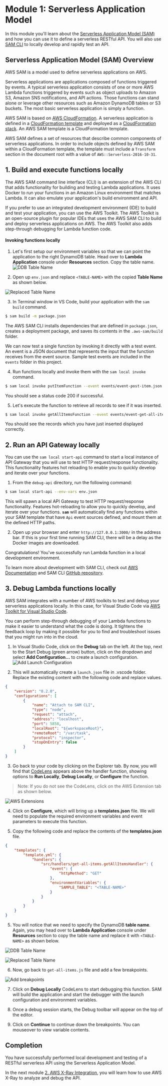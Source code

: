 # Module 1: Serverless Application Model

In this module you'll learn about the [Serverless Application Model (SAM)](https://github.com/awslabs/serverless-application-model) and how you can use it to define a serverless RESTful API.  You will also use [SAM CLI](http://docs.aws.amazon.com/lambda/latest/dg/test-sam-local.html) to locally develop and rapidly test an API.

## Serverless Application Model (SAM) Overview

AWS SAM is a model used to define serverless applications on AWS.

Serverless applications are applications composed of functions triggered by events. A typical serverless application consists of one or more AWS Lambda functions triggered by events such as object uploads to Amazon S3, Amazon SNS notifications, and API actions. Those functions can stand alone or leverage other resources such as Amazon DynamoDB tables or S3 buckets. The most basic serverless application is simply a function.

AWS SAM is based on [AWS CloudFormation](https://aws.amazon.com/cloudformation/). A serverless application is defined in a [CloudFormation template](http://docs.aws.amazon.com/AWSCloudFormation/latest/UserGuide/gettingstarted.templatebasics.html) and deployed as a [CloudFormation stack](http://docs.aws.amazon.com/AWSCloudFormation/latest/UserGuide/updating.stacks.walkthrough.html). An AWS SAM template is a CloudFormation template.

AWS SAM defines a set of resources that describe common components of serverless applications.  In order to include objects defined by AWS SAM within a CloudFormation template, the template must include a `Transform` section in the document root with a value of `AWS::Serverless-2016-10-31`.

## 1. Build and execute functions locally

The AWS SAM command line interface (CLI) is an extension of the AWS CLI that adds functionality for building and testing Lambda applications. It uses Docker to run your functions in an Amazon Linux environment that matches Lambda. It can also emulate your application's build environment and API.

If you prefer to use an integrated development environment (IDE) to build and test your application, you can use the AWS Toolkit.
The AWS Toolkit is an open-source plugin for popular IDEs that uses the AWS SAM CLI to build and deploy serverless applications on AWS. The AWS Toolkit also adds step-through debugging for Lambda function code.

#### Invoking functions locally

1. Let's first setup our environment variables so that we can point the application to the right DynamoDB table. Head over to **Lambda Application** console under **Resources** section. Copy the table name.
  ![DDB Table Name](images/ddb-table-name.png)

2. Open up `env.json` and replace `<TABLE-NAME>` with the copied **Table Name** as shown below.

  ![Replaced Table Name](images/replace-ddb-table.png)

3. In Terminal window in VS Code, build your application with the `sam build` command.

  ```bash
  $ sam build -m package.json
  ```

  The AWS SAM CLI installs dependencies that are defined in `package.json`, creates a deployment package, and saves its contents in the `.aws-sam/build` folder.

  We can now test a single function by invoking it directly with a test event. An event is a JSON document that represents the input that the function receives from the event source. Sample test events are included in the `events` folder in this project.

4. Run functions locally and invoke them with the `sam local invoke` command.

  ```bash
  $ sam local invoke putItemFunction --event events/event-post-item.json --env-vars env.json
  ```
  You should see a status code 200 if successful.

5. Let's execute the function to retrieve all records to see if it was inserted.
  ```bash
  $ sam local invoke getAllItemsFunction --event events/event-get-all-items.json --env-vars env.json
  ```
  You should see the records which you have just inserted displayed correctly.

## 2. Run an API Gateway locally
You can use the `sam local start-api` command to start a local instance of API Gateway that you will use to test HTTP request/response functionality. This functionality features hot reloading to enable you to quickly develop and iterate over your functions.

1. From the `debug-api` directory, run the following command:
  ```bash
  $ sam local start-api --env-vars env.json
  ```

  This will spawn a local API Gateway to test HTTP request/response functionality. Features hot-reloading to allow you to quickly develop, and iterate over your functions.  **`sam`** will automatically find any functions within your SAM template that have `Api` event sources defined, and mount them at the defined HTTP paths.

2. Open up your browser and enter `http://127.0.0.1:3000/` in the address bar. If this is your first time running SAM CLI, there will be a delay as the Docker images are downloaded.

Congratulations!  You've successfully run Lambda function in a local development environment.

To learn more about development with SAM CLI, check out [AWS Documentation](http://docs.aws.amazon.com/lambda/latest/dg/test-sam-local.html) and SAM CLI [GitHub repository](https://github.com/awslabs/aws-sam-local).  

## 3. Debug Lambda functions locally
AWS SAM integrates with a number of AWS toolkits to test and debug your serverless applications locally. In this case, for Visual Studio Code via [AWS Toolkit for Visual Studio Code](https://aws.amazon.com/visualstudiocode/).

You can perform step-through debugging of your Lambda functions to make it easier to understand what the code is doing. It tightens the feedback loop by making it possible for you to find and troubleshoot issues that you might run into in the cloud.

1. In Visual Studio Code, click on the **Debug** tab on the left. At the top, next to the Start Debug (green arrow) button, click on the dropdown and select **Add Configuration...** to create a launch configuration.
  ![Add Launch Configuration](images/add-launch-configuration.png)

2. This will automatically create a `launch.json` file in .vscode folder. Replace the existing content with the following code and replace values.
```json
{
    "version": "0.2.0",
    "configurations": [
        {
            "name": "Attach to SAM CLI",
            "type": "node",
            "request": "attach",
            "address": "localhost",
            "port": 5858,
            "localRoot": "${workspaceRoot}",
            "remoteRoot": "/var/task",
            "protocol": "inspector",
            "stopOnEntry": false
        }
    ]
}
```

3. Go back to your code by clicking on the Explorer tab. By now, you will find that [CodeLens](https://code.visualstudio.com/blogs/2017/02/12/code-lens-roundup) appears above the handler function, showing options to **Run Locally**, **Debug Locally**, or **Configure** the function.
>Note: If you do not see the CodeLens, click on the AWS Extension tab as shown below.

  ![AWS Extensions](images/aws-extensions.png)

4. Click on **Configure**, which will bring up a **templates.json** file. We will need to populate the required environment variables and event parameters to execute this function.

4.  Copy the following code and replace the contents of the **templates.json** file.
  ```json
  {
      "templates": {
          "template.yml": {
              "handlers": {
                  "src/handlers/get-all-items.getAllItemsHandler": {
                      "event": {
                          "httpMethod": "GET"
                      },
                      "environmentVariables": {
                          "SAMPLE_TABLE": "<TABLE-NAME>"
                      }
                  }
              }
          }
      }
  }
  ```

5. You will notice that we need to specify the DynamoDB **table name**. Again, you may head over to **Lambda Application** console under **Resources** section to copy the table name and replace it with `<TABLE-NAME>` as shown below.

  ![DDB Table Name](images/ddb-table-name.png)

  ![Replaced Table Name](images/replaced-table-name.png)

6. Now, go back to `get-all-items.js` file and add a few breakpoints.

  ![Add breakpoints](images/debug-breakpoints.png)

7. Click on **Debug Locally** CodeLens to start debugging this function. SAM will build the application and start the debugger with the launch configuration and environment variables.

8. Once a debug session starts, the Debug toolbar will appear on the top of the editor.

9. Click on **Continue** to continue down the breakpoints. You can mouseover to view variable contents.


## Completion

You have successfully performed local development and testing of a RESTful serverless API using the Serverless Application Model.

In the next module [2. AWS X-Ray Integration](../2_XRay), you will learn how to use AWS X-Ray to analyze and debug the API.

